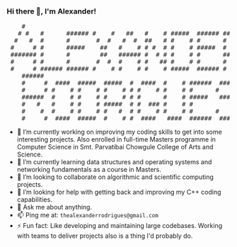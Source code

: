 ### Hi there 👋, I'm Alexander!

<!--**LX5321/LX5321** is a ✨ _special_ ✨ repository because its `README.md` (this file) appears on your GitHub profile.
-->
<pre style="bgcolor: black">
    #                                                            
   # #   #      ###### #    #   ##   #    # #####  ###### #####  
  #   #  #      #       #  #   #  #  ##   # #    # #      #    # 
 #     # #      #####    ##   #    # # #  # #    # #####  #    # 
 ####### #      #        ##   ###### #  # # #    # #      #####  
 #     # #      #       #  #  #    # #   ## #    # #      #   #  
 #     # ###### ###### #    # #    # #    # #####  ###### #    # 
    ######                                                       
    #     #  ####  #####  #####  #  ####  #    # ######  ####    
    #     # #    # #    # #    # # #    # #    # #      #        
    ######  #    # #    # #    # # #      #    # #####   ####    
    #   #   #    # #    # #####  # #  ### #    # #           #   
    #    #  #    # #    # #   #  # #    # #    # #      #    #   
    #     #  ####  #####  #    # #  ####   ####  ######  ####                                                                                                                                        
</pre>

- 🔭 I’m currently working on improving my coding skills to get into some interesting projects. Also enrolled in full-time Masters programme in Computer Science in Smt. Parvatibai Chowgule College of Arts and Science.
- 🌱 I’m currently learning data structures and operating systems and networking fundamentals as a course in Masters.
- 👯 I’m looking to collaborate on algorithmic and scientific computing projects.
- 🤔 I’m looking for help with getting back and improving my C++ coding capabilities.
- 💬 Ask me about anything.
- 📫 Ping me at: `thealexanderrodrigues@gmail.com`
- ⚡ Fun fact: Like developing and maintaining large codebases. Working with teams to deliver projects also is a thing I'd probably do.
